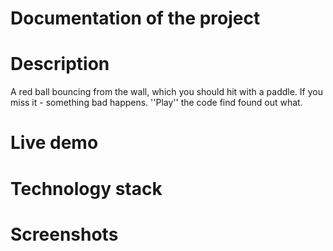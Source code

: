 # Documentation of the project

# Description #
A red ball bouncing from the wall, which you should hit with a paddle. If you miss it - something bad happens.
''Play'' the code find found out what.

# Live demo #


# Technology stack #


# Screenshots #
